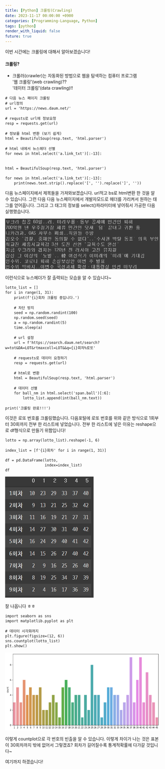 ```yaml
---
title: [Python] 크롤링(Crawling)
date: 2023-11-17 00:00:00 +0900
categories: [Programming-Language, Python]
tags: [python]
render_with_liquid: false
future: true
---
```


이번 시간에는 크롤링에 대해서 알아보겠습니다!

#### **크롤링?**

-   크롤러(crawler)는 자동화된 방법으로 웹을 탐색하는 컴퓨터 프로그램  
    '웹 크롤링'(web crawling)??  
    '데이터 크롤링'(data crawling)!!

```
# 다음 뉴스 페이지 크롤링
# url정의
url = 'https://news.daum.net/'

# requsts로 url에 정보요청
resp = requests.get(url)

# 정보를 html 변환 (보기 쉽게)
html = BeautifulSoup(resp.text, 'html.parser')

# html 내에서 뉴스헤더 선별
for news in html.select('a.link_txt')[:-13]:


html = BeautifulSoup(resp.text, 'html.parser')

for news in html.select('a.link_txt')[:-13]:
    print(news.text.strip().replace('[', '').replace(']', ''))
```

다음 뉴스페이지에서 제목들을 가져와보겠습니다. url적고 bs로 html변환 한 것을 알 수 있습니다. 그런 다음 다음 뉴스페이지에서 개발자모드로 헤더를 가리켜서 원하는 태그를 얻어옵니다. 그리고 그 태그의 정보를 select()파라미터에 넣어줘서 가공한 다음 실행했습니다.

![Desktop View](/assets/img/Programming-Language/Python/Crawling/1.png)

이런식으로 뉴스헤더가 잘 출력되는 모습을 알 수 있습니다~

```
lotto_list = []
for i in range(1, 31):
    print(f'{i}회차 크롤링 중입니다.')
    
    # 차단 방지
    seed = np.random.randint(100)
    np.random.seed(seed)
    a = np.random.randint(5)
    time.sleep(a)
    
    # url 설정
    url = f'https://search.daum.net/search?w=tot&DA=LOT&rtmaxcoll=LOT&&q={i}회차%로또'
    
    # requests로 데이터 요청하기
    resp = requests.get(url)
    
    # html로 변환
    html = BeautifulSoup(resp.text, 'html.parser')

    # 데이터 선별
    for ball_nm in html.select('span.ball')[:6]:
        lotto_list.append(int(ball_nm.text))
        
print('크롤링 완료!!!')
```

이것은 로또 번호를 크롤링했습니다. 다음포털에 로또 번호를 위와 같은 방식으로 1회부터 30회까지 전부 한 리스트에 넣었습니다. 전부 한 리스트에 넣은 이유는 reshape으로 df형식으로 만들기 위함입니다!

```
lotto = np.array(lotto_list).reshape(-1, 6)

index_list = [f'{i}회차' for i in range(1, 31)]

df = pd.DataFrame(lotto,
                  index=index_list)
df
```

![Desktop View](/assets/img/Programming-Language/Python/Crawling/2.png)

잘 나옵니다 ㅎㅎ

```
import seaborn as sns
import matplotlib.pyplot as plt

# 데이터 시각화까지
plt.figure(figsize=(12, 6))
sns.countplot(lotto_list)
plt.show()
```

![Desktop View](/assets/img/Programming-Language/Python/Crawling/3.png)

이렇게 countplot으로 각 번호의 빈출을 알 수 있습니다. 이렇게 차이가 나는 것은 표본이 30회차까지 밖에 없어서 그렇겠죠? 회차가 길어질수록 통계적확률에 다가갈 것입니다~

여기까지 하겠습니다!
